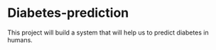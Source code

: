# Diabetes-prediction
This project will build a system that will help us to predict diabetes in humans.
